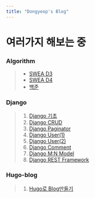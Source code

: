 ```yaml
---
title: "Dongyeop's Blog"
---
```


# 여러가지 해보는 중

### Algorithm

> - [SWEA D3](https://dongyeopgu.github.io/cont_2/d3.html)
> - [SWEA D4](https://dongyeopgu.github.io/cont_2/d4.html)
> - [백준](https://dongyeopgu.github.io/cont_2/baekjoon.html)

### Django

> 1. [Django 기초](https://dongyeopgu.github.io/cont/django_start.html)
> 2. [Django CRUD](https://dongyeopgu.github.io/cont/django_crud.html)
> 3. [Django Paginator](https://dongyeopgu.github.io/cont/django_paginator.html)
> 4. [Django User(1)](https://dongyeopgu.github.io/cont/django_login.html)
> 5. [Django User(2)](https://dongyeopgu.github.io/cont/django_change_user.html)
> 6. [Django Comment](https://dongyeopgu.github.io/cont/django_comment.html)
> 7. [Django M:N Model](https://dongyeopgu.github.io/cont/django_like_follow.html)
> 8. [Django REST Framework](https://dongyeopgu.github.io/cont/django_rest_api.html)

### Hugo-blog

>1. [Hugo로 Blog만들기](https://dongyeopgu.github.io/hugo-blog.html)

